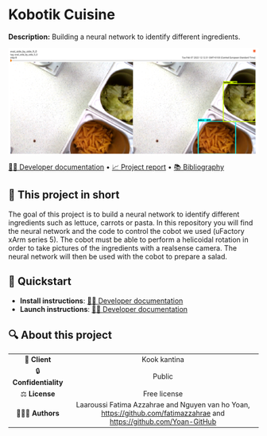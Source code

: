 # Kobotik Cuisine

**Description:** Building a neural network to identify different ingredients. 

<img src="https://github.com/Yoan-GitHub/Kobotik-Cuisine/blob/07e3eed0252b15aace5e90e54d451d9c73b124b6/assets/img/eval_pic.png"> 

[👨‍💻 Developer documentation](docs/developer) • [📈 Project report](docs/report) • [📚 Bibliography](docs/bibliography)
  
## 📄 This project in short
The goal of this project is to build a neural network to identify different ingredients such as lettuce, carrots or pasta. In this repository you will find the neural network and the code to control the cobot we used (uFactory xArm series 5). The cobot must be able to perform a helicoidal rotation in order to take pictures of the ingredients with a realsense camera.
The neural network will then be used with the cobot to prepare a salad.  


## 🚀 Quickstart

* **Install instructions**: [👨‍💻 Developer documentation](docs/developer)
* **Launch instructions**: [👨‍💻 Developer documentation](docs/developer)


## 🔍 About this project

|       |        |
|:----------------------------:|:-----------------------------------------------------------------------:|
| 💼 **Client**                |  Kook kantina                                              |
| 🔒 **Confidentiality**       |  Public                                         |
| ⚖️ **License**               |  Free license                  |
| 👨‍👨‍👦 **Authors**               |  Laaroussi Fatima Azzahrae and Nguyen van ho Yoan, https://github.com/fatimazzahrae and https://github.com/Yoan-GitHub    |
